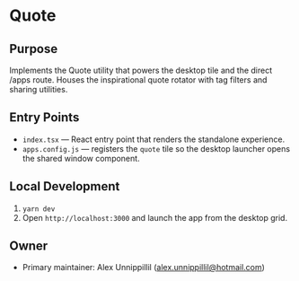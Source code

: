 # Quote

## Purpose
Implements the Quote utility that powers the desktop tile and the direct /apps route. Houses the inspirational quote rotator with tag filters and sharing utilities.

## Entry Points
- `index.tsx` — React entry point that renders the standalone experience.
- `apps.config.js` — registers the `quote` tile so the desktop launcher opens the shared window component.

## Local Development
1. `yarn dev`
2. Open `http://localhost:3000` and launch the app from the desktop grid.

## Owner
- Primary maintainer: Alex Unnippillil (alex.unnippillil@hotmail.com)
